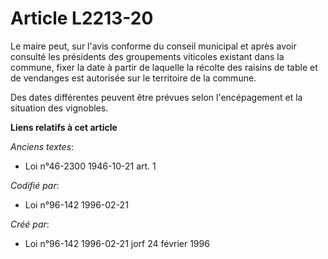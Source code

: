 # Article L2213-20

Le maire peut, sur l'avis conforme du conseil municipal et après avoir consulté les présidents des groupements viticoles
existant dans la commune, fixer la date à partir de laquelle la récolte des raisins de table et de vendanges est autorisée
sur le territoire de la commune.

Des dates différentes peuvent être prévues selon l'encépagement et la situation des vignobles.

**Liens relatifs à cet article**

_Anciens textes_:

  - Loi n°46-2300 1946-10-21 art. 1

_Codifié par_:

  - Loi n°96-142 1996-02-21

_Créé par_:

  - Loi n°96-142 1996-02-21 jorf 24 février 1996
